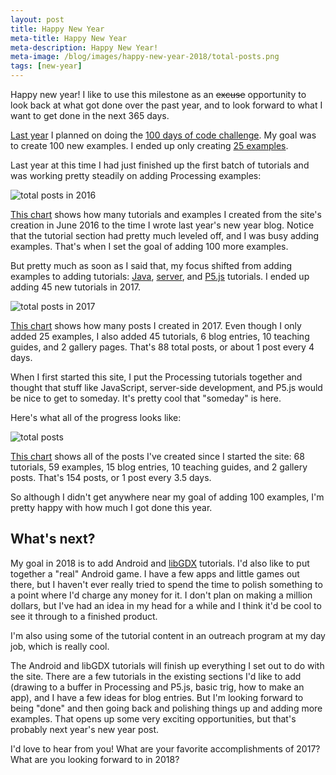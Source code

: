```yaml
---
layout: post
title: Happy New Year
meta-title: Happy New Year
meta-description: Happy New Year!
meta-image: /blog/images/happy-new-year-2018/total-posts.png
tags: [new-year]
---
```


Happy new year! I like to use this milestone as an ~~excuse~~ opportunity to look back at what got done over the past year, and to look forward to what I want to get done in the next 365 days.

[Last year](/blog/100-days-of-code) I planned on doing the [100 days of code challenge](https://medium.freecodecamp.org/join-the-100daysofcode-556ddb4579e4). My goal was to create 100 new examples. I ended up only creating [25 examples](https://wompwompwomp.com/).

Last year at this time I had just finished up the first batch of tutorials and was working pretty steadily on adding Processing examples:

![total posts in 2016](/blog/images/happy-new-year-2018/total-posts-2016.png)

[This chart](/about/stats?end=2017-01-01) shows how many tutorials and examples I created from the site's creation in June 2016 to the time I wrote last year's new year blog. Notice that the tutorial section had pretty much leveled off, and I was busy adding examples. That's when I set the goal of adding 100 more examples.

But pretty much as soon as I said that, my focus shifted from adding examples to adding tutorials: [Java](/tutorials/java), [server](/tutorials/java-server), and [P5.js](/tutorials/p5-js) tutorials. I ended up adding 45 new tutorials in 2017.

![total posts in 2017](/blog/images/happy-new-year-2018/total-posts-2017.png)

[This chart](/about/stats?start=2017-01-01&end=2018-01-01) shows how many posts I created in 2017. Even though I only added 25 examples, I also added 45 tutorials, 6 blog entries, 10 teaching guides, and 2 gallery pages. That's 88 total posts, or about 1 post every 4 days.

When I first started this site, I put the Processing tutorials together and thought that stuff like JavaScript, server-side development, and P5.js would be nice to get to someday. It's pretty cool that "someday" is here.

Here's what all of the progress looks like:

![total posts](/blog/images/happy-new-year-2018/total-posts.png)

[This chart](/about/stats?end=2018-01-01) shows all of the posts I've created since I started the site: 68 tutorials, 59 examples, 15 blog entries, 10 teaching guides, and 2 gallery posts. That's 154 posts, or 1 post every 3.5 days.

So although I didn't get anywhere near my goal of adding 100 examples, I'm pretty happy with how much I got done this year.

## What's next?

My goal in 2018 is to add Android and [libGDX](https://libgdx.badlogicgames.com/) tutorials. I'd also like to put together a "real" Android game. I have a few apps and little games out there, but I haven't ever really tried to spend the time to polish something to a point where I'd charge any money for it. I don't plan on making a million dollars, but I've had an idea in my head for a while and I think it'd be cool to see it through to a finished product.


I'm also using some of the tutorial content in an outreach program at my day job, which is really cool.

The Android and libGDX tutorials will finish up everything I set out to do with the site. There are a few tutorials in the existing sections I'd like to add (drawing to a buffer in Processing and P5.js, basic trig, how to make an app), and I have a few ideas for blog entries. But I'm looking forward to being "done" and then going back and polishing things up and adding more examples. That opens up some very exciting opportunities, but that's probably next year's new year post.

I'd love to hear from you! What are your favorite accomplishments of 2017? What are you looking forward to in 2018?